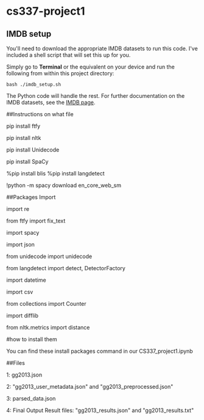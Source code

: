 # cs337-project1

## IMDB setup

You'll need to download the appropriate IMDB datasets to run this code. I've included a shell script that will set this up for you.

 Simply go to **Terminal** or the equivalent on your device and run the following from within this project directory:

 ```
 bash ./imdb_setup.sh
 ```
 
 The Python code will handle the rest. For further documentation on the IMDB datasets, see the [IMDB page](https://developer.imdb.com/non-commercial-datasets/).

 ##Instructions on what file
 
 pip install ftfy
 
 pip install nltk
 
 pip install Unidecode
 
 pip install SpaCy
 
 %pip install blis
 %pip install langdetect

!python -m spacy download en_core_web_sm

##Packages Import

import re

from ftfy import fix_text

import spacy

import json

from unidecode import unidecode

from langdetect import detect, DetectorFactory

import datetime

import csv

from collections import Counter

import difflib

from nltk.metrics import distance

#how to install them

You can find these install packages command in our CS337_project1.ipynb

##Files

1: gg2013.json

2: "gg2013_user_metadata.json" and "gg2013_preprocessed.json"

3: parsed_data.json

4: Final Output Result files: "gg2013_results.json" and "gg2013_results.txt"
